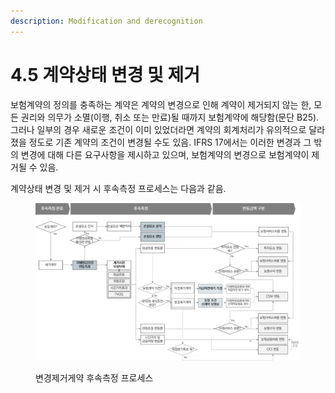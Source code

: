 ```yaml
---
description: Modification and derecognition
---
```


# 4.5 계약상태 변경 및 제거

보험계약의 정의를 충족하는 계약은 계약의 변경으로 인해 계약이 제거되지 않는 한, 모든 권리와 의무가 소멸(이행, 취소 또는 만료)될 때까지 보험계약에 해당함(문단 B25). 그러나 일부의 경우 새로운 조건이 이미 있었더라면 계약의 회계처리가 유의적으로 달라졌을 정도로 기존 계약의 조건이 변경될 수도 있음. IFRS 17에서는 이러한 변경과 그 밖의 변경에 대해 다른 요구사항을 제시하고 있으며, 보험계약의 변경으로 보험계약이 제거될 수 있음. &#x20;

계약상태 변경 및 제거 시 후속측정 프로세스는 다음과 같음.&#x20;

<figure><img src="../../.gitbook/assets/assets_-MCq_hIKPo4BhcKtBqTt_-MMYZc68z9AznBhAlgg8_-MMYwELKqQ2P2Sz7QYFl_그림4-15.webp" alt=""><figcaption><p>변경제거게약 후속측정 프로세스</p></figcaption></figure>
